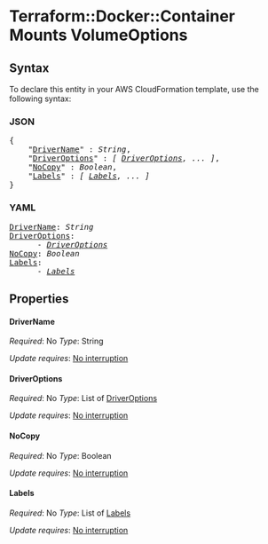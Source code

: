 # Terraform::Docker::Container Mounts VolumeOptions

## Syntax

To declare this entity in your AWS CloudFormation template, use the following syntax:

### JSON

<pre>
{
    "<a href="#drivername" title="DriverName">DriverName</a>" : <i>String</i>,
    "<a href="#driveroptions" title="DriverOptions">DriverOptions</a>" : <i>[ <a href="mounts-volumeoptions-driveroptions.md">DriverOptions</a>, ... ]</i>,
    "<a href="#nocopy" title="NoCopy">NoCopy</a>" : <i>Boolean</i>,
    "<a href="#labels" title="Labels">Labels</a>" : <i>[ <a href="mounts-volumeoptions-labels.md">Labels</a>, ... ]</i>
}
</pre>

### YAML

<pre>
<a href="#drivername" title="DriverName">DriverName</a>: <i>String</i>
<a href="#driveroptions" title="DriverOptions">DriverOptions</a>: <i>
      - <a href="mounts-volumeoptions-driveroptions.md">DriverOptions</a></i>
<a href="#nocopy" title="NoCopy">NoCopy</a>: <i>Boolean</i>
<a href="#labels" title="Labels">Labels</a>: <i>
      - <a href="mounts-volumeoptions-labels.md">Labels</a></i>
</pre>

## Properties

#### DriverName

_Required_: No
_Type_: String

_Update requires_: [No interruption](https://docs.aws.amazon.com/AWSCloudFormation/latest/UserGuide/using-cfn-updating-stacks-update-behaviors.html#update-no-interrupt)

#### DriverOptions

_Required_: No
_Type_: List of <a href="mounts-volumeoptions-driveroptions.md">DriverOptions</a>

_Update requires_: [No interruption](https://docs.aws.amazon.com/AWSCloudFormation/latest/UserGuide/using-cfn-updating-stacks-update-behaviors.html#update-no-interrupt)

#### NoCopy

_Required_: No
_Type_: Boolean

_Update requires_: [No interruption](https://docs.aws.amazon.com/AWSCloudFormation/latest/UserGuide/using-cfn-updating-stacks-update-behaviors.html#update-no-interrupt)

#### Labels

_Required_: No
_Type_: List of <a href="mounts-volumeoptions-labels.md">Labels</a>

_Update requires_: [No interruption](https://docs.aws.amazon.com/AWSCloudFormation/latest/UserGuide/using-cfn-updating-stacks-update-behaviors.html#update-no-interrupt)

